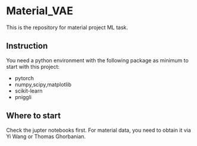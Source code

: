 # Material_VAE
This is the repository for material project ML task.

## Instruction

You need a python environment with the following package as minimum to start with this project:

*   pytorch
*   numpy,scipy,matplotlib
*   scikit-learn
*   pniggli

## Where to start

Check the jupter notebooks first. For material data, you need to obtain it via Yi Wang or Thomas Ghorbanian.

